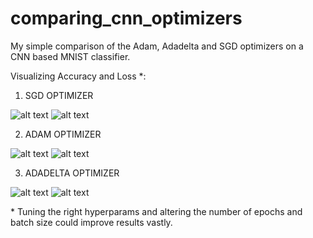 # comparing_cnn_optimizers
My simple comparison of the Adam, Adadelta and SGD optimizers on a CNN based MNIST classifier.

Visualizing Accuracy and Loss *:

1. SGD OPTIMIZER

![alt text](https://github.com/emushtaq/comparing_cnn_optimizers/blob/master/Results/accuracy_sgd.png)
![alt text](https://github.com/emushtaq/comparing_cnn_optimizers/blob/master/Results/loss_sgd.png)

2. ADAM OPTIMIZER

![alt text](https://github.com/emushtaq/comparing_cnn_optimizers/blob/master/Results/accuracy_adam.png)
![alt text](https://github.com/emushtaq/comparing_cnn_optimizers/blob/master/Results/loss_adam.png)

3. ADADELTA OPTIMIZER

![alt text](https://github.com/emushtaq/comparing_cnn_optimizers/blob/master/Results/accuracy_adadelta.png)
![alt text](https://github.com/emushtaq/comparing_cnn_optimizers/blob/master/Results/loss_adadelta.png)



\* Tuning the right hyperparams and altering the number of epochs and batch size could improve results vastly.
